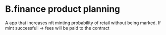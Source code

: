 # B.finance product planning
A app that increases nft minting probability of retail without being marked.
If mint successfull -> fees will be paid to the contract
